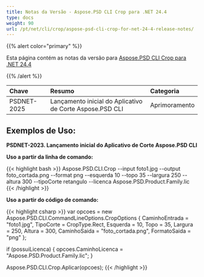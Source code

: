 ```yaml
---
title: Notas da Versão - Aspose.PSD CLI Crop para .NET 24.4
type: docs
weight: 90
url: /pt/net/cli/crop/aspose-psd-cli-crop-for-net-24-4-release-notes/
---
```


{{% alert color="primary" %}}

Esta página contém as notas da versão para [Aspose.PSD CLI Crop para .NET 24.4](https://www.nuget.org/packages/Aspose.PSD.CLI.Crop/)

{{% /alert %}}

| **Chave**   | **Resumo**                                          | **Categoria**  |
|:------------|:----------------------------------------------------|:--------------|
| PSDNET-2025 | Lançamento inicial do Aplicativo de Corte Aspose.PSD CLI | Aprimoramento |


## **Exemplos de Uso:**

**PSDNET-2023. Lançamento inicial do Aplicativo de Corte Aspose.PSD CLI**

**Uso a partir da linha de comando:**

{{< highlight bash >}}
Aspose.PSD.CLI.Crop --input foto1.jpg --output foto_cortada.png --format png --esquerda 10 --topo 35 --largura 250 --altura 300 --tipoCorte retangulo --licenca Aspose.PSD.Product.Family.lic
{{< /highlight >}}

**Uso a partir do código de comando:**

{{< highlight csharp >}}
var opcoes = new Aspose.PSD.CLI.CommandLineOptions.CropOptions
{
    CaminhoEntrada = "foto1.jpg",
    TipoCorte = CropType.Rect,
    Esquerda = 10,
    Topo = 35,
    Largura = 250,
    Altura = 300,
    CaminhoSaida = "foto_cortada.png",
    FormatoSaida = "png"
};

if (possuiLicenca)
{
    opcoes.CaminhoLicenca = "Aspose.PSD.Product.Family.lic";
}

Aspose.PSD.CLI.Crop.Aplicar(opcoes);
{{< /highlight >}}
